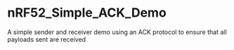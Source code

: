 # nRF52_Simple_ACK_Demo
A simple sender and receiver demo using an ACK protocol to ensure that all payloads sent are received
